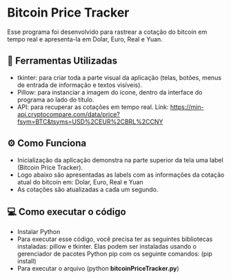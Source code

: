 # Bitcoin Price Tracker

Esse programa foi desenvolvido para rastrear a cotação do bitcoin em tempo real e apresenta-la em Dolar, Euro, Real e Yuan. 


## 🔧 Ferramentas Utilizadas

-   tkinter: para criar toda a parte visual da aplicação (telas, botões, menus de entrada de informação e textos visíveis).
-   Pillow: para instanciar a imagem do icone, dentro da interface do programa ao lado do título.
-   API: para recuperar as cotações em tempo real. Link: https://min-api.cryptocompare.com/data/price?fsym=BTC&tsyms=USD%2CEUR%2CBRL%2CCNY

## ⚙️ Como Funciona

-   Inicialização da aplicação demonstra na parte superior da tela uma label (Bitcoin Price Tracker). 
-   Logo abaixo são apresentadas as labels com as informações da cotação atual do bitcoin em: Dolar,  Euro,  Real e Yuan
-   As cotações são atualizadas a cada um segundo.

## 💻 Como executar o código

- Instalar Python
- Para executar esse código, você precisa ter as seguintes bibliotecas instaladas: pillow e tkinter. Elas podem ser instaladas usando o gerenciador de pacotes Python pip com os seguinte comandos: (pip install) 
- Para executar o arquivo (python **bitcoinPriceTracker.py**)
